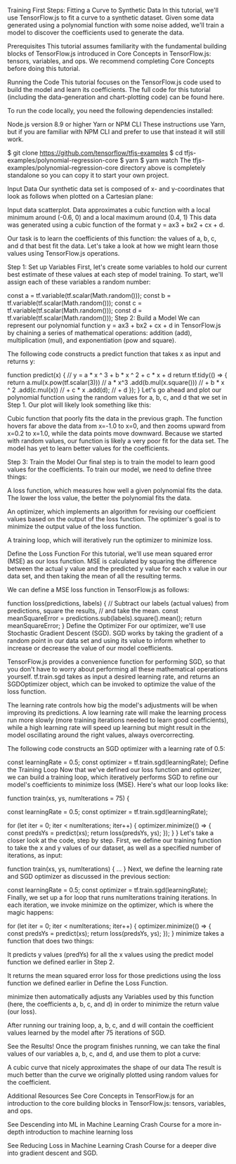 Training First Steps: Fitting a Curve to Synthetic Data
In this tutorial, we'll use TensorFlow.js to fit a curve to a synthetic dataset. Given some data generated using a polynomial function with some noise added, we'll train a model to discover the coefficients used to generate the data.

Prerequisites
This tutorial assumes familiarity with the fundamental building blocks of TensorFlow.js introduced in Core Concepts in TensorFlow.js: tensors, variables, and ops. We recommend completing Core Concepts before doing this tutorial.

Running the Code
This tutorial focuses on the TensorFlow.js code used to build the model and learn its coefficients. The full code for this tutorial (including the data-generation and chart-plotting code) can be found here.

To run the code locally, you need the following dependencies installed:

Node.js version 8.9 or higher
Yarn or NPM CLI
These instructions use Yarn, but if you are familiar with NPM CLI and prefer to use that instead it will still work.

$ git clone https://github.com/tensorflow/tfjs-examples
$ cd tfjs-examples/polynomial-regression-core
$ yarn
$ yarn watch
The tfjs-examples/polynomial-regression-core directory above is completely standalone so you can copy it to start your own project.

Input Data
Our synthetic data set is composed of x- and y-coordinates that look as follows when plotted on a Cartesian plane:

Input data scatterplot. Data approximates a cubic function with a local minimum around (-0.6, 0) and a local maximum around (0.4, 1)
This data was generated using a cubic function of the format y = ax3 + bx2 + cx + d.

Our task is to learn the coefficients of this function: the values of a, b, c, and d that best fit the data. Let's take a look at how we might learn those values using TensorFlow.js operations.

Step 1: Set up Variables
First, let's create some variables to hold our current best estimate of these values at each step of model training. To start, we'll assign each of these variables a random number:

const a = tf.variable(tf.scalar(Math.random()));
const b = tf.variable(tf.scalar(Math.random()));
const c = tf.variable(tf.scalar(Math.random()));
const d = tf.variable(tf.scalar(Math.random()));
Step 2: Build a Model
We can represent our polynomial function y = ax3 + bx2 + cx + d in TensorFlow.js by chaining a series of mathematical operations: addition (add), multiplication (mul), and exponentiation (pow and square).

The following code constructs a predict function that takes x as input and returns y:

function predict(x) {
  // y = a * x ^ 3 + b * x ^ 2 + c * x + d
  return tf.tidy(() => {
    return a.mul(x.pow(tf.scalar(3))) // a * x^3
      .add(b.mul(x.square())) // + b * x ^ 2
      .add(c.mul(x)) // + c * x
      .add(d); // + d
  });
}
Let's go ahead and plot our polynomial function using the random values for a, b, c, and d that we set in Step 1. Our plot will likely look something like this:

Cubic function that poorly fits the data in the previous graph. The function hovers far above the data from x=-1.0 to x=0, and then zooms upward from x=0.2 to x=1.0, while the data points move downward.
Because we started with random values, our function is likely a very poor fit for the data set. The model has yet to learn better values for the coefficients.

Step 3: Train the Model
Our final step is to train the model to learn good values for the coefficients. To train our model, we need to define three things:

A loss function, which measures how well a given polynomial fits the data. The lower the loss value, the better the polynomial fits the data.

An optimizer, which implements an algorithm for revising our coefficient values based on the output of the loss function. The optimizer's goal is to minimize the output value of the loss function.

A training loop, which will iteratively run the optimizer to minimize loss.

Define the Loss Function
For this tutorial, we'll use mean squared error (MSE) as our loss function. MSE is calculated by squaring the difference between the actual y value and the predicted y value for each x value in our data set, and then taking the mean of all the resulting terms.

We can define a MSE loss function in TensorFlow.js as follows:

function loss(predictions, labels) {
  // Subtract our labels (actual values) from predictions, square the results,
  // and take the mean.
  const meanSquareError = predictions.sub(labels).square().mean();
  return meanSquareError;
}
Define the Optimizer
For our optimizer, we'll use Stochastic Gradient Descent (SGD). SGD works by taking the gradient of a random point in our data set and using its value to inform whether to increase or decrease the value of our model coefficients.

TensorFlow.js provides a convenience function for performing SGD, so that you don't have to worry about performing all these mathematical operations yourself. tf.train.sgd takes as input a desired learning rate, and returns an SGDOptimizer object, which can be invoked to optimize the value of the loss function.

The learning rate controls how big the model's adjustments will be when improving its predictions. A low learning rate will make the learning process run more slowly (more training iterations needed to learn good coefficients), while a high learning rate will speed up learning but might result in the model oscillating around the right values, always overcorrecting.

The following code constructs an SGD optimizer with a learning rate of 0.5:

const learningRate = 0.5;
const optimizer = tf.train.sgd(learningRate);
Define the Training Loop
Now that we've defined our loss function and optimizer, we can build a training loop, which iteratively performs SGD to refine our model's coefficients to minimize loss (MSE). Here's what our loop looks like:

function train(xs, ys, numIterations = 75) {

  const learningRate = 0.5;
  const optimizer = tf.train.sgd(learningRate);

  for (let iter = 0; iter < numIterations; iter++) {
    optimizer.minimize(() => {
      const predsYs = predict(xs);
      return loss(predsYs, ys);
    });
  }
}
Let's take a closer look at the code, step by step. First, we define our training function to take the x and y values of our dataset, as well as a specified number of iterations, as input:

function train(xs, ys, numIterations) {
...
}
Next, we define the learning rate and SGD optimizer as discussed in the previous section:

const learningRate = 0.5;
const optimizer = tf.train.sgd(learningRate);
Finally, we set up a for loop that runs numIterations training iterations. In each iteration, we invoke minimize on the optimizer, which is where the magic happens:

for (let iter = 0; iter < numIterations; iter++) {
  optimizer.minimize(() => {
    const predsYs = predict(xs);
    return loss(predsYs, ys);
  });
}
minimize takes a function that does two things:

It predicts y values (predYs) for all the x values using the predict model function we defined earlier in Step 2.

It returns the mean squared error loss for those predictions using the loss function we defined earlier in Define the Loss Function.

minimize then automatically adjusts any Variables used by this function (here, the coefficients a, b, c, and d) in order to minimize the return value (our loss).

After running our training loop, a, b, c, and d will contain the coefficient values learned by the model after 75 iterations of SGD.

See the Results!
Once the program finishes running, we can take the final values of our variables a, b, c, and d, and use them to plot a curve:

A cubic curve that nicely approximates the shape of our data
The result is much better than the curve we originally plotted using random values for the coefficient.

Additional Resources
See Core Concepts in TensorFlow.js for an introduction to the core building blocks in TensorFlow.js: tensors, variables, and ops.

See Descending into ML in Machine Learning Crash Course for a more in-depth introduction to machine learning loss

See Reducing Loss in Machine Learning Crash Course for a deeper dive into gradient descent and SGD.

